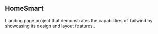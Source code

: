 ## HomeSmart
Llanding page project that demonstrates the capabilities of Tailwind by showcasing its design and layout features..
